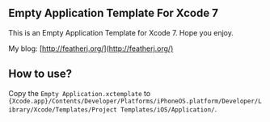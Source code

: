 ## Empty Application Template For Xcode 7
This is an Empty Application Template for Xcode 7. Hope you enjoy.

My blog: [http://featherj.org/](http://featherj.org/) 
## How to use?
Copy the `Empty Application.xctemplate` to 
`{Xcode.app}/Contents/Developer/Platforms/iPhoneOS.platform/Developer/Library/Xcode/Templates/Project Templates/iOS/Application/`.
